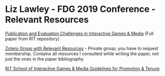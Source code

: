 # Liz Lawley - FDG 2019 Conference - Relevant Resources

[Publication and Evaluation Challenges in Interactive Games & Media](https://scholarworks.rit.edu/other/919/) (Full paper from RIT repository)

[Zotero Group with Relevant Resources](https://www.zotero.org/groups/2362963/fdg_tpp_workshop/) - Private group; you have to request membership. Contains all resources I consulted while writing the paper, not just the ones in the paper bibliography

[RIT School of Interactive Games & Media Guidelines for Promotion & Tenure](IGM_school_promotion_and_tenure_guidelines.pdf)

